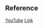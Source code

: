 ## Reference
[YouTube](https://www.youtube.com/watch?v=v89kB4OScOA)
[Link](https://docs.google.com/document/d/1KRHOdVA75olgOQNJOSlI29OYkfh-zTTXwaEssPlZ8rA/edit#heading=h.gd2mdapuvax)